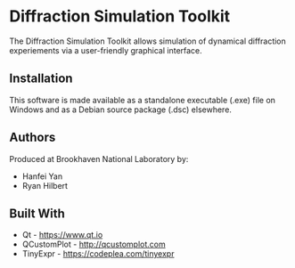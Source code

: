 # Diffraction Simulation Toolkit
The Diffraction Simulation Toolkit allows simulation of dynamical diffraction experiements via a user-friendly graphical interface.

## Installation
This software is made available as a standalone executable (.exe) file on Windows and as a Debian source package (.dsc) elsewhere.

## Authors
Produced at Brookhaven National Laboratory by:
* Hanfei Yan
* Ryan Hilbert

## Built With
* Qt - https://www.qt.io
* QCustomPlot - http://qcustomplot.com
* TinyExpr - https://codeplea.com/tinyexpr
